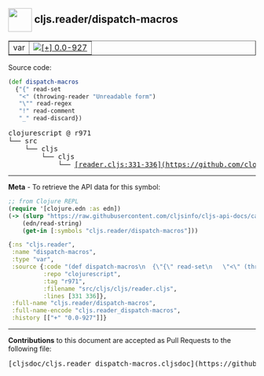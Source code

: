 ## <img width="48px" valign="middle" src="http://i.imgur.com/Hi20huC.png"> cljs.reader/dispatch-macros

 <table border="1">
<tr>

<td>var</td>
<td><a href="https://github.com/cljsinfo/cljs-api-docs/tree/0.0-927"><img valign="middle" alt="[+] 0.0-927" src="https://img.shields.io/badge/+-0.0--927-lightgrey.svg"></a> </td>
</tr>
</table>






Source code:

```clj
(def dispatch-macros
  {"{" read-set
   "<" (throwing-reader "Unreadable form")
   "\"" read-regex
   "!" read-comment
   "_" read-discard})
```

 <pre>
clojurescript @ r971
└── src
    └── cljs
        └── cljs
            └── <ins>[reader.cljs:331-336](https://github.com/clojure/clojurescript/blob/r971/src/cljs/cljs/reader.cljs#L331-L336)</ins>
</pre>


---

__Meta__ - To retrieve the API data for this symbol:

```clj
;; from Clojure REPL
(require '[clojure.edn :as edn])
(-> (slurp "https://raw.githubusercontent.com/cljsinfo/cljs-api-docs/catalog/cljs-api.edn")
    (edn/read-string)
    (get-in [:symbols "cljs.reader/dispatch-macros"]))
```

```clj
{:ns "cljs.reader",
 :name "dispatch-macros",
 :type "var",
 :source {:code "(def dispatch-macros\n  {\"{\" read-set\n   \"<\" (throwing-reader \"Unreadable form\")\n   \"\\\"\" read-regex\n   \"!\" read-comment\n   \"_\" read-discard})",
          :repo "clojurescript",
          :tag "r971",
          :filename "src/cljs/cljs/reader.cljs",
          :lines [331 336]},
 :full-name "cljs.reader/dispatch-macros",
 :full-name-encode "cljs.reader_dispatch-macros",
 :history [["+" "0.0-927"]]}

```

---

__Contributions__ to this document are accepted as Pull Requests to the following file:

 <pre>
[cljsdoc/cljs.reader_dispatch-macros.cljsdoc](https://github.com/cljsinfo/cljs-api-docs/blob/master/cljsdoc/cljs.reader_dispatch-macros.cljsdoc)
</pre>

